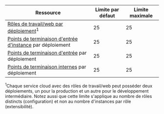 Ressource|Limite par défaut|Limite maximale
---|---|---
[Rôles de travail/web par déploiement](../articles/cloud-services/cloud-services-choose-me.md)<sup>1</sup>|25|25
[Points de terminaison d'entrée d'instance](http://msdn.microsoft.com/library/gg557552.aspx#InstanceInputEndpoint) par déploiement|25|25
[Points de terminaison d'entrée](http://msdn.microsoft.com/library/gg557552.aspx#InputEndpoint) par déploiement|25|25
[Points de terminaison internes](http://msdn.microsoft.com/library/gg557552.aspx#InternalEndpoint) par déploiement|25|25

<sup>1</sup>Chaque service cloud avec des rôles de travail/web peut posséder deux déploiements, un pour la production et un autre pour le développement intermédiaire. Notez aussi que cette limite s'applique au nombre de rôles distincts (configuration) et non au nombre d'instances par rôle (extensibilité).

<!---HONumber=AcomDC_0420_2016-->